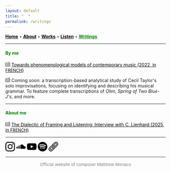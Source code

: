 ```yaml
---
layout: default
title: " ‎ "
permalink: /writings
---
```


<a href="/" style="color: black">**Home**</a> <a style="color: green"> • </a> <a href="/about" style="color: black">**About**</a> <a style="color: green"> • </a> <a href="/works" style="color: black">**Works**</a> <a style="color: green"> • </a> <a href="/listen" style="color: black">**Listen**</a> <a style="color: green"> • </a> <a href="/writings" style="color: green">**Writings**</a>

***

#### <a style="color: green">By me</a>

[<img src="./read.png" width="15" />](https://www.conservatoiredeparis.fr/sites/default/files/Recherche-Editions/TEP_MONACO_2021.pdf) <a href="https://www.conservatoiredeparis.fr/sites/default/files/Recherche-Editions/TEP_MONACO_2021.pdf" style="color: black">Towards phenomenological models of contemporary music (2022, in <font size="2">FRENCH</font>)</a>

<img src="./read.png" width="15" /> Coming soon: a transcription-based analytical study of Cecil Taylor's solo improvisations, focusing on identifying and describing his musical grammar. To feature complete transcriptions of <em>Olim</em>, <em>Spring of Two Blue-J's</em>, and more.

***

#### <a style="color: green">About me</a>

[<img src="./read.png" width="15" />](/interview-with-camille-lienhard) <a href="/interview-with-camille-lienhard" style="color: black">The Dialectic of Framing and Listening: Interview with C. Lienhard (2025, in <font size="2">FRENCH</font>)</a> 

***

[<img src="./instagram.png" width="30" />](https://www.instagram.com/matthew.t.monaco)  [<img src="./soundcloud.png" width="30" />](https://soundcloud.com/matthewtmonaco)  [<img src="./youtube.png" width="30" />](https://www.youtube.com/@matthewtmonaco)  [<img src="./spotify.png" width="30" />](https://open.spotify.com/artist/7c6dcoAhkkQznw76SGbMDu)  [<img src="./link.png" width="30" />](https://linktr.ee/matthew.t.monaco)

***

<div style="text-align: center"><font size="2"><a style="color: grey"> Official website of composer Matthew Monaco </a></font></div>  
